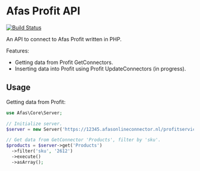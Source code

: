 # Afas Profit API

[![Build Status](https://travis-ci.org/MegaChriz/afasprofit.svg?branch=3.x)](https://travis-ci.org/MegaChriz/afasprofit)

An API to connect to Afas Profit written in PHP.

Features:
- Getting data from Profit GetConnectors.
- Inserting data into Profit using Profit UpdateConnectors (in progress).

## Usage

Getting data from Profit:
```php
use Afas\Core\Server;

// Initialize server.
$server = new Server('https://12345.afasonlineconnector.nl/profitservices', 'ABCDEFGHIJK1234');

// Get data from GetConnector 'Products', filter by 'sku'.
$products = $server->get('Products')
  ->filter('sku', '2612')
  ->execute()
  ->asArray();
```
